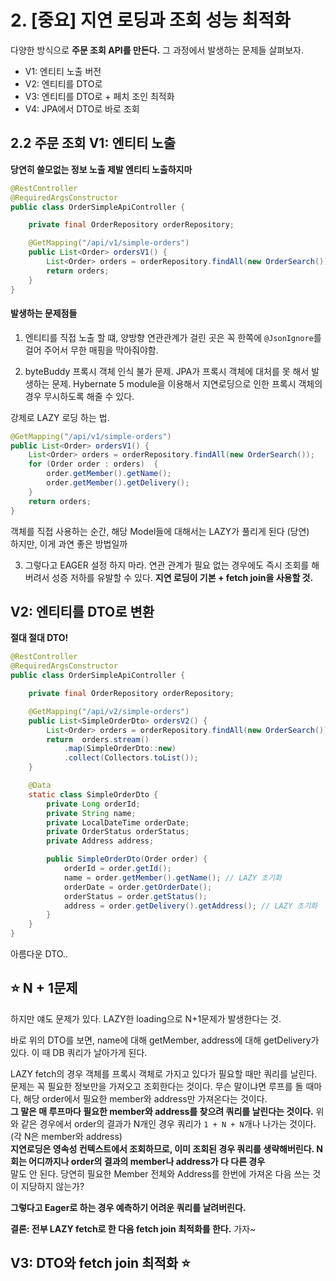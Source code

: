 # 2. [중요] 지연 로딩과 조회 성능 최적화

다양한 방식으로 **주문 조회 API를 만든다.** 그 과정에서 발생하는 문제들 살펴보자.
<br>

- V1: 엔티티 노출 버전
- V2: 엔티티를 DTO로
- V3: 엔티티를 DTO로 + 페치 조인 최적화
- V4: JPA에서 DTO로 바로 조회


## 2.2 주문 조회 V1: 엔티티 노출
**당연히 쓸모없는 정보 노출 제발 엔티티 노출하지마**
```java
@RestController
@RequiredArgsConstructor
public class OrderSimpleApiController {

    private final OrderRepository orderRepository;

    @GetMapping("/api/v1/simple-orders")
    public List<Order> ordersV1() {
        List<Order> orders = orderRepository.findAll(new OrderSearch());
        return orders;
    }
}
```
#### 발생하는 문제점들
1. 엔티티를 직접 노출 할 떄, 양방향 연관관계가 걸린 곳은 꼭 한쪽에 `@JsonIgnore`를 걸어 주어서 무한 매핑을 막아줘야함.  



2. byteBuddy 프록시 객체 인식 불가 문제. JPA가 프록시 객체에 대처를 못 해서 발생하는 문제. Hybernate 5 module을 이용해서 지연로딩으로 인한 프록시 객체의 경우 무시하도록 해줄 수 있다. <br>

강제로 LAZY 로딩 하는 법.
```java
@GetMapping("/api/v1/simple-orders")
public List<Order> ordersV1() {
    List<Order> orders = orderRepository.findAll(new OrderSearch());
    for (Order order : orders)  {
        order.getMember().getName();
        order.getMember().getDelivery();
    }
    return orders;
}
```
객체를 직접 사용하는 순간, 해당 Model들에 대해서는 LAZY가 풀리게 된다 (당연) <br> 
하지만, 이게 과연 좋은 방법일까

3. 그렇다고 EAGER 설정 하지 마라. 연관 관계가 필요 없는 경우에도 즉시 조회를 해버려서 성증 저하를 유발할 수 있다. **지연 로딩이 기본 + fetch join을 사용할 것.**

## V2: 엔티티를 DTO로 변환
**절대 절대 DTO!**
```java
@RestController
@RequiredArgsConstructor
public class OrderSimpleApiController {

    private final OrderRepository orderRepository;

    @GetMapping("/api/v2/simple-orders")
    public List<SimpleOrderDto> ordersV2() {
        List<Order> orders = orderRepository.findAll(new OrderSearch());
        return  orders.stream()
            .map(SimpleOrderDto::new)
            .collect(Collectors.toList());
    }

    @Data
    static class SimpleOrderDto {
        private Long orderId;
        private String name;
        private LocalDateTime orderDate;
        private OrderStatus orderStatus;
        private Address address;

        public SimpleOrderDto(Order order) {
            orderId = order.getId();
            name = order.getMember().getName(); // LAZY 초기화
            orderDate = order.getOrderDate();
            orderStatus = order.getStatus();
            address = order.getDelivery().getAddress(); // LAZY 초기화
        }
    }
}
```

아름다운 DTO.. <br>

## :star: N + 1문제
하지만 얘도 문제가 있다. LAZY한 loading으로 N+1문제가 발생한다는 것.  <br>

바로 위의 DTO를 보면, name에 대해 getMember, address에 대해 getDelivery가 있다. 이 때 DB 쿼리가 날아가게 된다. <br>

LAZY fetch의 경우 객체를 프록시 객체로 가지고 있다가 필요할 때만 쿼리를 날린다. 문제는 꼭 필요한 정보만을 가져오고 조회한다는 것이다. 무슨 말이냐면 루프를 돌 때마다, 해당 order에서 필요한 member와 address만 가져온다는 것이다. <br>
**그 말은 매 루프마다 필요한 member와 address를 찾으려 쿼리를 날린다는 것이다.** 위와 같은 경우에서 order의 결과가 N개인 경우 쿼리가 `1 + N + N`개나 나가는 것이다. (각 N은 member와 address) <br> **지연로딩은 영속성 컨텍스트에서 조회하므로, 이미 조회된 경우 쿼리를 생략해버린다. N회는 어디까지나 order의 결과의 member나 address가 다 다른 경우** <br>
말도 안 된다. 당연히 필요한 Member 전체와 Address를 한번에 가져온 다음 쓰는 것이 지당하지 않는가? <br>

**그렇다고 Eager로 하는 경우 예측하기 어려운 쿼리를 날려버린다.** <br>

**결론: 전부 LAZY fetch로 한 다음 fetch join 최적화를 한다.** 가자~

## V3: DTO와 fetch join 최적화 :star: